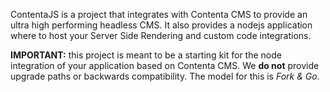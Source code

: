 ContentaJS is a project that integrates with Contenta CMS to provide
an ultra high performing headless CMS. It also provides a nodejs application
where to host your Server Side Rendering and custom code integrations.

<!--emdaer-p
  - '@emdaer/plugin-image'
  - src: ./.emdaer/docs/assets/contentacms-node.png
    alt: Contenta Stack Architecture
    align: center
-->

**IMPORTANT:** this project is meant to be a starting kit for the node
integration of your application based on Contenta CMS. We **do not** provide
upgrade paths or backwards compatibility. The model for this is _Fork & Go_. 
